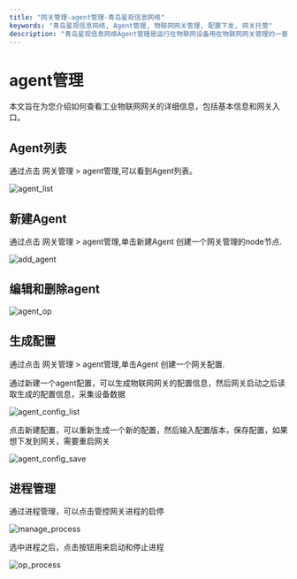 ```yaml
---
title: "网关管理-agent管理-青岛星观信息网络"
keywords: "青岛星观信息网络, Agent管理, 物联网网关管理, 配置下发, 网关托管"
description: "青岛星观信息网络Agent管理是运行在物联网设备用在物联网网关管理的一套软件程序。它充当了配置下发和网关托管的中间件。。"
---
```

# agent管理

本文旨在为您介绍如何查看工业物联网网关的详细信息，包括基本信息和网关入口。

## Agent列表

通过点击 网关管理 > agent管理,可以看到Agent列表。

![agent_list](/docs-assets/img/gateway/agent_list.png)

## 新建Agent

通过点击 网关管理 > agent管理,单击新建Agent 创建一个网关管理的node节点.

![add_agent](/docs-assets/img/gateway/add_agent.png)

## 编辑和删除agent

![agent_op](/docs-assets/img/gateway/agent_op.png)

## 生成配置


通过点击 网关管理 > agent管理,单击Agent 创建一个网关配置.

通过新建一个agent配置，可以生成物联网网关的配置信息，然后网关启动之后读取生成的配置信息，采集设备数据

![agent_config_list](/docs-assets/img/gateway/agent_config_list.png)

点击新建配置，可以重新生成一个新的配置，然后输入配置版本，保存配置，如果想下发到网关，需要重启网关

![agent_config_save](/docs-assets/img/gateway/agent_config_save.png)

## 进程管理

通过进程管理，可以点击管控网关进程的启停

![manage_process](/docs-assets/img/gateway/manage_process.png)

选中进程之后，点击按钮用来启动和停止进程

![op_process](/docs-assets/img/gateway/op_process.png)